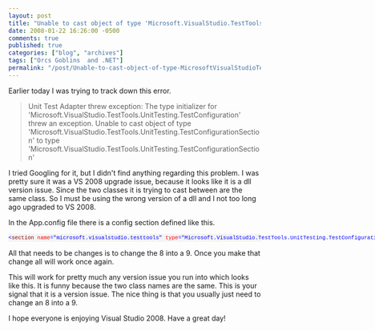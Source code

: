 ```yaml
---
layout: post
title: "Unable to cast object of type 'Microsoft.VisualStudio.TestTools.UnitTesting.TestConfigurationSection' to type 'Microsoft.VisualStudio.TestTools.UnitTesting.TestConfigurationSection'"
date: 2008-01-22 16:26:00 -0500
comments: true
published: true
categories: ["blog", "archives"]
tags: ["Orcs Goblins  and .NET"]
permalink: "/post/Unable-to-cast-object-of-type-MicrosoftVisualStudioTestToolsUnitTestingTestConfigurationSection-to-type-MicrosoftVisualStudioTestToolsUnitTestingTestConfigurationSection"
---
```

<!-- more -->

<p>Earlier today I was trying to track down this error.</p>
<blockquote>
<p>Unit Test Adapter threw exception: The type initializer for 'Microsoft.VisualStudio.TestTools.UnitTesting.TestConfiguration' threw an exception. Unable to cast object of type 'Microsoft.VisualStudio.TestTools.UnitTesting.TestConfigurationSection' to type 'Microsoft.VisualStudio.TestTools.UnitTesting.TestConfigurationSection'</p>
</blockquote>
<p>I tried Googling for it, but I didn't find anything regarding this problem. I was pretty sure it was a VS 2008 upgrade issue, because it looks like it is a dll version issue. Since the two classes it is trying to cast between are the same class. So I must be using the wrong version of a dll and I not too long ago upgraded to VS 2008.</p>
<p>In the App.config file there is a config section defined like this.</p>
<div>
<pre style="font-size: 8pt; margin: 0em; overflow: visible; width: 100%; color: black; line-height: 12pt; font-family: consolas, 'Courier New', courier, monospace; background-color: #f4f4f4; border-style: none; padding: 0px;"><span style="color:#0000ff;">&lt;</span><span style="color:#800000;">section</span> <span style="color:#ff0000;">name</span><span style="color:#0000ff;">="microsoft.visualstudio.testtools"</span> <span style="color:#ff0000;">type</span><span style="color:#0000ff;">="Microsoft.VisualStudio.TestTools.UnitTesting.TestConfigurationSection, Microsoft.VisualStudio.QualityTools.UnitTestFramework, Version=8.0.0.0, Culture=neutral, PublicKeyToken=b03f5f7f11d50a3a"</span><span style="color:#0000ff;">/&gt;</span></pre>
</div>
<p>All that needs to be changes is to change the 8 into a 9. Once you make that change all will work once again.</p>
<p>This will work for pretty much any version issue you run into which looks like this. It is funny because the two class names are the same. This is your signal that it is a version issue. The nice thing is that you usually just need to change an 8 into a 9.</p>
<p>I hope everyone is enjoying Visual Studio 2008. Have a great day!</p>
